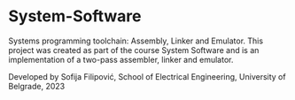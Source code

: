 # System-Software
Systems programming toolchain: Assembly, Linker and Emulator.
This project was created as part of the course System Software and is an implementation of a two-pass assembler, linker and emulator.

Developed by Sofija Filipović, School of Electrical Engineering, University of Belgrade, 2023
